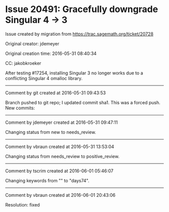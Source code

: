 # Issue 20491: Gracefully downgrade Singular 4 -> 3

Issue created by migration from https://trac.sagemath.org/ticket/20728

Original creator: jdemeyer

Original creation time: 2016-05-31 08:40:34

CC:  jakobkroeker

After testing #17254, installing Singular 3 no longer works due to a conflicting Singular 4 omalloc library.


---

Comment by git created at 2016-05-31 09:43:53

Branch pushed to git repo; I updated commit sha1. This was a forced push. New commits:


---

Comment by jdemeyer created at 2016-05-31 09:47:11

Changing status from new to needs_review.


---

Comment by vbraun created at 2016-05-31 13:53:04

Changing status from needs_review to positive_review.


---

Comment by tscrim created at 2016-06-01 05:46:07

Changing keywords from "" to "days74".


---

Comment by vbraun created at 2016-06-01 20:43:06

Resolution: fixed
